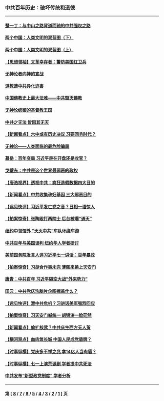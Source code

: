 ### 中共百年历史：破坏传统和道德
---
#### [楚一丁：与中山之路背道而驰的中共强权之路](../../pages/nf1176114/n13437270.md?12270430) 
#### [两个中国：人类文明的双蓝图（下）](../../pages/nf1176114/n13423132.md?12270430) 
#### [两个中国：人类文明的双蓝图（上）](../../pages/nf1176114/n13422687.md?12270430) 
#### [【思想领袖】文革幸存者：警防美国红卫兵](../../pages/nf1176114/n13339289.md?12270430) 
#### [无神论者向神的宣战](../../pages/nf1176114/n13281535.md?12270430) 
#### [道教遭中共异化迫害](../../pages/nf1176114/n13281463.md?12270430) 
#### [中国佛教史上最大法难——中共毁灭佛教](../../pages/nf1176114/n13281397.md?12270430) 
#### [无神论统御的基督教王国](../../pages/nf1176114/n13281280.md?12270430) 
#### [中共之无法 皆因其无天](../../pages/nf1176114/n13281088.md?12270430) 
#### [【新闻看点】六中或有历史决议 习要回毛时代？](../../pages/nf1176114/n13222895.md?12270430) 
#### [无神论——人类面临的最危险骗局](../../pages/nf1176114/n13196137.md?12270430) 
#### [慕岳：百年变局 习近平是在开盘还是收官？](../../pages/nf1176114/n13206516.md?12270430) 
#### [戈壁东：中共是这个世界最邪恶的政权](../../pages/nf1176114/n13085641.md?12270430) 
#### [【唐浩视界】透视中共：疯狂造假数据四大目的](../../pages/nf1176114/n13080590.md?12270430) 
#### [【新闻看点】中共收集孕妇基因 三大邪恶目的](../../pages/nf1176114/n13077182.md?12270430) 
#### [【远见快评】习近平发亡党之音？日相一语惊人](../../pages/nf1176114/n13074809.md?12270430) 
#### [【拍案惊奇】张陶殴打两院士 后台被曝“通天”](../../pages/nf1176114/n13070496.md?12270430) 
#### [纽约中领馆外 “天灭中共”车队环绕车游](../../pages/nf1176114/n13070693.md?12270430) 
#### [中共百年与美国误判 纽约华人学者研讨](../../pages/nf1176114/n13067969.md?12270430) 
#### [美前国务院发言人评习近平七一讲话：百年暴政](../../pages/nf1176114/n13066986.md?12270430) 
#### [【拍案惊奇】习胡合作事未完 薄熙来弟上天安门](../../pages/nf1176114/n13065867.md?12270430) 
#### [唐青：中共百年 习近平隔空大战“外来势力”](../../pages/nf1176114/n13065976.md?12270430) 
#### [田云：中共党庆洗脑片企图掩盖什么？](../../pages/nf1176114/n13064395.md?12270430) 
#### [【远见快评】泄中共危机？习讲话美军强烈回应](../../pages/nf1176114/n13064269.md?12270430) 
#### [【拍案惊奇】习天安门喊统一 胡锦涛一脸茫然](../../pages/nf1176114/n13063233.md?12270430) 
#### [【新闻看点】偷扩核武？中共庆生西方无人贺](../../pages/nf1176114/n13061263.md?12270430) 
#### [【横河观点】血肉筑长城 中国人民成党盾牌？](../../pages/nf1176114/n13061779.md?12270430) 
#### [【时事纵横】党庆多不祥之兆 拿14亿人当肉盾？](../../pages/nf1176114/n13061709.md?12270430) 
#### [【时事纵横】七一上演荒诞剧 学者提中共死法](../../pages/nf1176114/n13058990.md?12270430) 
#### [中共发布“新型政党制度” 学者分析](../../pages/nf1176114/n13056354.md?12270430) 

---
#### 第 [ [8](./8.md?12270430) / [7](./7.md?12270430) / [6](./6.md?12270430) / [5](./5.md?12270430) / [4](./4.md?12270430) / [3](./3.md?12270430) / [2](./2.md?12270430) / [1](./1.md?12270430) ] 页

